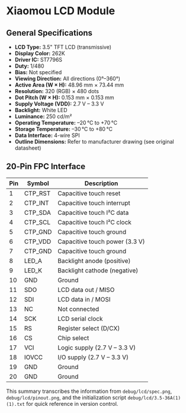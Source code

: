 # Xiaomou LCD Module

## General Specifications
- **LCD Type:** 3.5" TFT LCD (transmissive)
- **Display Color:** 262K
- **Driver IC:** ST7796S
- **Duty:** 1/480
- **Bias:** Not specified
- **Viewing Direction:** All directions (0°–360°)
- **Active Area (W × H):** 48.96 mm × 73.44 mm
- **Resolution:** 320 (RGB) × 480 dots
- **Dot Pitch (W × H):** 0.153 mm × 0.153 mm
- **Supply Voltage (VDD):** 2.7 V – 3.3 V
- **Backlight:** White LED
- **Luminance:** 250 cd/m²
- **Operating Temperature:** –20 °C to +70 °C
- **Storage Temperature:** –30 °C to +80 °C
- **Data Interface:** 4-wire SPI
- **Outline Dimensions:** Refer to manufacturer drawing (see original datasheet)

## 20‑Pin FPC Interface
| Pin | Symbol | Description                        |
|-----|--------|------------------------------------|
| 1   | CTP_RST | Capacitive touch reset            |
| 2   | CTP_INT | Capacitive touch interrupt        |
| 3   | CTP_SDA | Capacitive touch I²C data         |
| 4   | CTP_SCL | Capacitive touch I²C clock        |
| 5   | CTP_GND | Capacitive touch ground           |
| 6   | CTP_VDD | Capacitive touch power (3.3 V)    |
| 7   | CTP_GND | Capacitive touch ground           |
| 8   | LED_A   | Backlight anode (positive)        |
| 9   | LED_K   | Backlight cathode (negative)      |
| 10  | GND     | Ground                            |
| 11  | SDO     | LCD data out / MISO               |
| 12  | SDI     | LCD data in / MOSI                |
| 13  | NC      | Not connected                     |
| 14  | SCK     | LCD serial clock                  |
| 15  | RS      | Register select (D/CX)            |
| 16  | CS      | Chip select                        |
| 17  | VCI     | Logic supply (2.7 V – 3.3 V)      |
| 18  | IOVCC   | I/O supply (2.7 V – 3.3 V)        |
| 19  | GND     | Ground                            |
| 20  | GND     | Ground                            |

This summary transcribes the information from `debug/lcd/spec.png`, `debug/lcd/pinout.png`, and the initialization script `debug/lcd/3.5-36A(1)(1).txt` for quick reference in version control.
